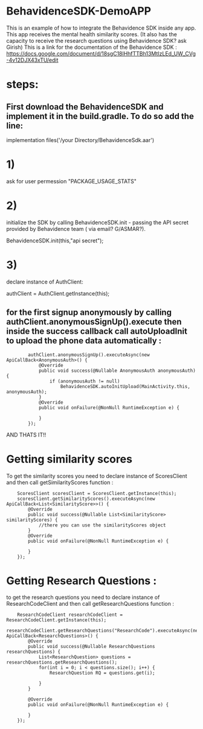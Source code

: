 # BehavidenceSDK-DemoAPP
 
This is an example of how to integrate  the Behavidence SDK inside any app. 
This app receives the mental health similarity scores. (It also has the capacity to receive the research questions using Behavidence SDK? ask Girish)
This is a link for the documentation of the Behavidence SDK :
https://docs.google.com/document/d/18sgC18lHhfTTBh13MtIzLEd_UW_CVg-4v12DJX43xTU/edit

# steps:

## First download the BehavidenceSDK and implement it in the build.gradle. To do so add the line:

implementation files('/your Directory/BehavidenceSdk.aar')

# 1)
ask for user permession "PACKAGE_USAGE_STATS"
# 2) 
initialize the SDK by calling BehavidenceSDK.init - passing the API secret provided by Behavidence team ( via email? G/ASMAR?). 

BehavidenceSDK.init(this,"api secret");
# 3)
declare instance of AuthClient:

authClient = AuthClient.getInstance(this);

## for the first signup anonymously by calling authClient.anonymousSignUp().execute then inside the success callback call autoUploadInit to upload the phone data automatically :

            authClient.anonymousSignUp().executeAsync(new ApiCallBack<AnonymousAuth>() {
                @Override
                public void success(@Nullable AnonymousAuth anonymousAuth) {
                    if (anonymousAuth != null)
                        BehavidenceSDK.autoInitUpload(MainActivity.this, anonymousAuth);
                }
                @Override
                public void onFailure(@NonNull RuntimeException e) {

                }
            });
            
 AND THATS IT!!
 
 
 # Getting similarity scores 
 
 To get the similarity scores you need to declare instance of ScoresClient and then call getSimilarityScores function :
 
        ScoresClient scoresClient = ScoresClient.getInstance(this);
        scoresClient.getSimilarityScores().executeAsync(new ApiCallBack<List<SimilarityScore>>() {
            @Override
            public void success(@Nullable List<SimilarityScore> similarityScores) {
                //there you can use the similarityScores object  
            }
            @Override
            public void onFailure(@NonNull RuntimeException e) {

            }
        });
 
 
 # Getting Research Questions :
 
 to get the research questions you need to declare instance of ResearchCodeClient and then call getResearchQuestions function :
 
        ResearchCodeClient researchCodeClient = ResearchCodeClient.getInstance(this);
        researchCodeClient.getResearchQuestions("ResearchCode").executeAsync(new ApiCallBack<ResearchQuestions>() {
            @Override
            public void success(@Nullable ResearchQuestions researchQuestions) {
                List<ResearchQuestion> questions = researchQuestions.getResearchQuestions();
                for(int i = 0; i < questions.size(); i++) {
                    ResearchQuestion RQ = questions.get(i);

                }
            }

            @Override
            public void onFailure(@NonNull RuntimeException e) {

            }
        });
 
 


